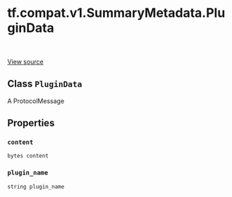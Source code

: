 <div itemscope itemtype="http://developers.google.com/ReferenceObject">
<meta itemprop="name" content="tf.compat.v1.SummaryMetadata.PluginData" />
<meta itemprop="path" content="Stable" />
<meta itemprop="property" content="content"/>
<meta itemprop="property" content="plugin_name"/>
</div>

# tf.compat.v1.SummaryMetadata.PluginData

<!-- Insert buttons -->

<table class="tfo-notebook-buttons tfo-api" align="left">
</table>

<a target="_blank" href="/code/stable/tensorflow/core/framework/summary.proto">View source</a>



## Class `PluginData`

<!-- Start diff -->
A ProtocolMessage



<!-- Placeholder for "Used in" -->


## Properties

<h3 id="content"><code>content</code></h3>

`bytes content`


<h3 id="plugin_name"><code>plugin_name</code></h3>

`string plugin_name`




